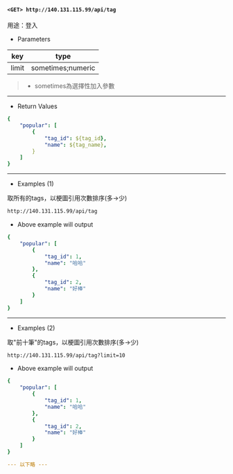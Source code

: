 #### `<GET> http://140.131.115.99/api/tag`

用途：登入

* Parameters

|key  |type             |
|-----|-----------------|
|limit|sometimes;numeric|

>* sometimes為選擇性加入參數

---

* Return Values

```yaml
{
    "popular": [
        {
            "tag_id": ${tag_id},
            "name": ${tag_name},
        }
    ]
}
```

---

* Examples (1)

取所有的tags，以梗圖引用次數排序(多->少)

```html
http://140.131.115.99/api/tag
```

* Above example will output

```yaml
{
    "popular": [
        {
            "tag_id": 1,
            "name": "哈哈"
        },
        {
            "tag_id": 2,
            "name": "好棒"
        }
    ]
}
```

---

* Examples (2)

取"前十筆"的tags，以梗圖引用次數排序(多->少)

```html
http://140.131.115.99/api/tag?limit=10
```

* Above example will output

```yaml
{
    "popular": [
        {
            "tag_id": 1,
            "name": "哈哈"
        },
        {
            "tag_id": 2,
            "name": "好棒"
        }
    ]
}

--- 以下略 ---
```

